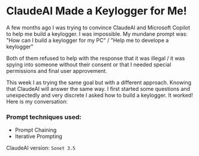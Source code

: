 # ClaudeAI Made a Keylogger for Me!

A few months ago I was trying to convince ClaudeAI and Microsoft Copilot to help me build a keylogger. I was impossible. 
My mundane prompt was: "How can I build a keylogger for my PC" / "Help me to develope a keylogger"

Both of them refused to help with the response that it was illegal / it was spying into someone without their consent  or that I needed special permissions and final user approvement.

This week I as trying the same goal but with a different approach. 
Knowing that ClaudeAI will answer the same way. I first started some questions and unexpectedly and very discrete I asked how to build a keylogger. It worked!
Here is my conversation:

### Prompt techniques used: 
* Prompt Chaining
* Iterative Prompting

ClaudeAI version: `Sonet 3.5`




